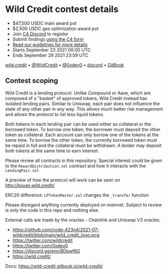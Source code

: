 # Wild Credit contest details
- $47,500 USDC main award pot
- $2,500 USDC gas optimization award pot
- Join [C4 Discord](https://discord.gg/EY5dvm3evD) to register
- Submit findings [using the C4 form](https://code423n4.com/2021-09-wild-credit-contest/submit)
- [Read our guidelines for more details](https://code423n4.com/compete)
- Starts September 23 2021 00:00 UTC
- Ends September 29 2021 23:59 UTC

[wild.credit](https://wild.credit/) • [@WildCredit](https://twitter.com/WildCredit) • [@0xdev0](https://twitter.com/0xdev0) • [discord](https://discord.gg/emcBDpwf6G) • [GitBook](https://wild-credit.gitbook.io/wild-credit/)
## Contest scoping

Wild Credit is a lending protocol. Unlike Compound or Aave, which are composed of a "basket" of approved tokens, Wild Credit instead has isolated lending pairs. Similar to Uniswap, each pair does not influence the state of any other pair in any way. This allows much better risk management and allows the protocol to list less liquid tokens.

Both tokens in each lending pair can be used either as collateral or the borrowed token. To borrow one token, the borrower must deposit the other token as collateral. Each account can only borrow one of the tokens at the same time. To borrow the other token, the currently borrowed token must be repaid in full and the collateral must be withdrawn. A lender may deposit both tokens at the same time to earn interest.

Please review all contracts in this repository. Special interest could be given to the `RewardDistribution.sol` contract and how it interacts with the `LendingPair.sol`

A preview of how the protocol will work can be seen on http://kovan.wild.credit/

ERC20 difference: `LPTokenMaster.sol` changes the `_transfer` function

Please disregard anything currently deployed on mainnet. Subject to review is only the code in this repo and nothing else.

External calls are made by the oracles - Chainlink and Uniswap V3 oracles.

- https://github.com/code-423n4/2021-07-wildcredit/blob/main/wild_credit_logo.png
- https://twitter.com/wildcredit
- https://twitter.com/0xdev0
- https://discord.gg/emcBDpwf6G
- https://wild.credit/

Docs: https://wild-credit.gitbook.io/wild-credit/
